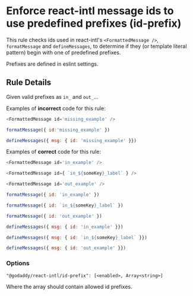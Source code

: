 # Enforce react-intl message ids to use predefined prefixes (id-prefix)

This rule checks ids used in react-intl's `<FormattedMessage />`, `formatMessage` and `defineMessages`,
to determine if they (or template literal pattern) begin with one of predefined prefixes.

Prefixes are defined in eslint settings.

## Rule Details

Given valid prefixes as `in_` and `out_`...

Examples of **incorrect** code for this rule:

```js
<FormattedMessage id='missing_example' />
```

```js
formatMessage({ id:'missing_example' })
```

```js
defineMessages({ msg: { id: 'missing_example' }})
```

Examples of **correct** code for this rule:

```js
<FormattedMessage id='in_example' />
```

```js
<FormattedMessage id={ `in_${someKey}_label` } />
```

```js
<FormattedMessage id='out_example' />
```

```js
formatMessage({ id: 'in_example' })
```

```js
formatMessage({ id: `in_${someKey}_label` })
```

```js
formatMessage({ id: 'out_example' })
```

```js
defineMessages({ msg: { id: 'in_example' }})
```

```js
defineMessages({ msg: { id: `in_${someKey}_label` }})
```

```js
defineMessages({ msg: { id: 'out_example' }})
```

### Options

```
"@godaddy/react-intl/id-prefix": [<enabled>, Array<string>]
```

Where the array should contain allowed id prefixes.
